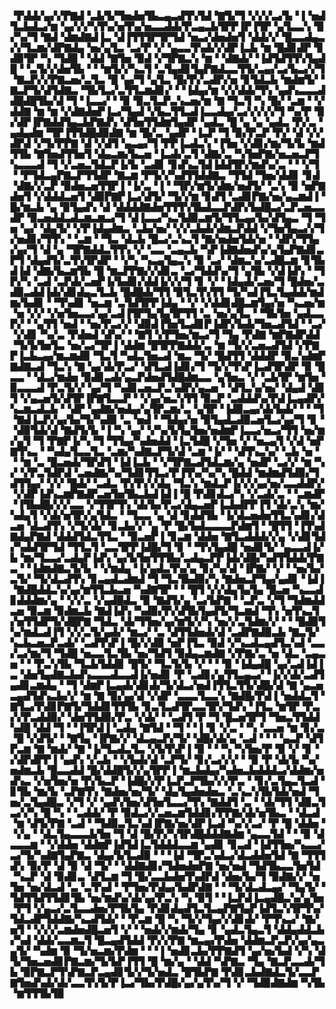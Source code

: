 ▝▛▟▟▞▄▞▞▛▇▟▝▃▙▜▞▜▅▟▅▜▙▃▄▃▟▜▚▜▟▝▇▜▞▜▝▞▞▞▃▞▙▝▐▝▅▟▜▃▙▟▃▞▆▝▄▞▞▞▚▜▚▞▅▜▚▞▅▃▃▟▟▞▛▃▄▃▙▜▛▛▐▛▐▜▛▝▄▜▃▃▚▝▉▞▚▞▜▝▇▟▝▟▆▟▇▟▐▃▝▟▐▜▜▜▛▜▛▜▟▝▅▃▞▟▅▟▅▜▝▟▟▞▞▝█▃▃▟▄▃▞▞▜▃▆▞▟▛▇▟▄▝▅▞▄▜▃▝▃▞▛▝▞▝▄▃▃▜▚▟▞▞▟▛▐▃▙▝▆▝█▟▊▟▛▝▊▟▉▜▛▝▚▝▜▟█▝▝▟▟▝▇▜▅▝▉▟▝▞▜▛▇▃▚▝▆▝▝▟▇▟▞▝▐▟▜▟▜▜▚▜▄▟█▝▝▃▜▞▞▟▅▜▙▝▝▝▆▜▞▞▚▃▜▝▃▜▄▟▊▜▄▛▇▟▃▃▜▜▞▃▄▞▃▞▙▃▞▞▜▝▇▃▛▞▞▛▇▃▅▞▃▜▃▝█▝▄▞▜▝▄▜▃▝█▞▛▞▃▟▛▞▅▝▊▜▟▃▙▝▆▟▆▜▞▝▇▃▛▜▞▟▜▟▇▃▝▜▙▜▃▞▃▜▜▃▆▟▊▞▝▝▐▟▄▞▆▝▞▞▟▟▞▜▚▝▄▟▚▃▃▃▟▟█▟█▜▙▞▟▝▜▝▐▃▃▞▝▝▉▝▉▃▜▃▛▃▚▃▅▞▆▝▇▝▜▃▜▝▚▝█▞▝▃▆▝▝▞▟▟▇▝▆▝▆▝▞▟▇▟▅▛▐▃▞▜▄▟▝▞▙▃▜▜▃▟▐▃▃▟▄▞▃▞▞▞▞▞▜▝▚▞▛▝▉▞▟▛▐▛▇▟▟▜▄▃▙▛▇▟▚▝▟▜▅▜▜▟▆▜▄▟▛▝▄▟▃▝█▝▄▝▄▝▄▟▃▝▛▞▃▝▄▟▄▟▆▝▜▛▐▜▜▟█▟▉▟▇▝▆▝█▞▃▝▄▟▛▝▐▃▛▝▜▝▉▞▛▃▛▝▛▞▝▟▝▞▞▟▛▟▝▞▜▞▛▛▇▝▟▝▞▟▜▝▄▃▄▞▜▝▛▛▐▃▟▃▚▝▐▜▅▝▞▟▊▞▆▞▜▞▙▝▆▟▜▜▙▝▇▜▅▟▜▜▅▜▝▟▄▃▆▞▙▃▅▝▐▃▟▞▃▜▝▟▇▞▃▝▚▜▅▛▇▞▅▃▅▃▛▜▚▃▃▃▟▝▜▝▞▃▅▃▜▟▃▛▐▞▙▝▃▟▊▝▊▟▚▃▜▟▐▟▟▜▛▞▆▟▚▞▃▝▝▝▞▜▝▝▛▜▟▃▄▛▇▃▛▜▜▟▛▝▇▃▆▝▛▜▞▞▚▟▜▜▟▟▇▃▝▜▜▟▝▜▅▞▟▟▊▝▊▟▝▟▇▞▞▃▛▝▉▟▅▃▅▜▜▛▐▝▐▞▃▝▐▝▝▜▛▞▆▜▞▟▆▞▅▟▜▞▝▃▚▝▉▝▅▛▇▟▅▜▝▞▟▟▟▃▅▜▝▟▉▛▇▛▐▃▞▟▜▞▝▜▞▞▆▝▊▟▜▝▃▟▊▛▇▞▅▞▄▃▆▟▐▝█▞▆▃▙▝▄▝▉▜▄▟▚▝▟▝▟▟▟▟▇▟▅▜▜▜▚▜▙▟▃▃▛▟▛▞▙▟█▃▞▃▛▃▅▃▃▟▛▝▉▃▅▟▟▃▟▃▆▃▆▃▞▜▝▟▐▃▃▞▚▃▜▟▉▃▆▜▞▜▜▃▄▞▙▞▟▜▄▃▝▜▝▜▅▝▄▞▝▟▄▜▞▝▞▛▐▟▄▟▆▃▝▃▙▞▅▞▝▞▞▃▙▟▞▟▆▃▛▟▟▝▞▜▅▜▄▃▞▞▜▞▅▟▊▞▜▜▚▝▝▃▆▝▝▜▃▝▟▃▙▝█▃▞▃▚▃▜▝▇▞▅▟▅▜▟▞▅▝▝▟▛▞▜▜▄▞▄▞▜▝▟▝▄▝▜▛▇▟▟▃▜▜▚▝▞▝▃▃▝▃▄▃▙▝▚▛▐▟▇▟▅▟▚▞▄▜▄▛▇▟▊▃▛▜▝▟▄▟▜▞▃▜▚▜▛▟▛▝▝▞▚▝▚▃▄▜▄▃▚▝▉▝▃▞▝▟▆▃▚▞▃▟█▃▆▝▊▜▙▟▐▟▝▟▇▞▙▃▆▜▙▝█▝▆▃▛▛▇▞▞▟▊▃▝▃▞▜▟▟▚▞▜▝▄▜▙▝▞▟▐▟▚▝▝▜▛▞▚▝▃▟▝▃▛▟▞▃▅▛▐▞▙▟▊▞▟▟▐▞▞▞▜▝▊▝▞▝▐▟▄▟▞▃▅▞▜▝█▟▅▞▃▟▉▃▟▟▐▟▞▟▊▟▄▃▜▃▙▝█▟█▟▞▜▜▝▉▜▃▜▚▜▜▝▜▞▚▟▐▜▃▜▄▟▟▞▆▟▆▞▙▟▊▝▝▜▚▟▊▝▅▃▆▝▃▜▟▜▛▛▐▟▄▝▝▞▝▞▟▟▊▟█▃▆▜▄▞▅▝▚▃▅▞▆▝▅▝▞▞▝▞▅▜▅▃▃▞▄▞▃▟▐▜▛▜▄▜▄▜▛▜▜▝▃▝▅▞▄▜▃▝▝▜▙▜▅▝▄▟▃▃▛▞▝▝▄▜▜▝▅▟▝▝▅▞▛▃▞▞▝▟▉▟▐▜▅▜▃▟▊▛▐▟▛▞▙▟▞▜▅▃▟▜▟▝▝▃▞▝▞▟▊▝▚▞▃▝▛▟▅▟▝▟▚▞▝▝▇▜▝▞▛▜▅▞▆▃▞▜▝▜▄▝▛▟▇▝▆▛▇▟▛▟▟▝▜▞▙▜▅▜▃▝▅▞▃▞▜▛▐▝▟▟▆▝█▜▛▛▇▟▟▞▃▝▆▝▜▞▞▃▅▃▟▜▟▝▞▛▇▛▐▃▙▃▄▞▆▃▆▟▉▝▜▃▜▝▚▟▃▜▅▃▟▝▆▃▝▜▞▝█▟▜▜▝▟▟▟▛▝▉▃▚▟▆▛▇▟▇▃▟▝▜▃▚▝▇▝▄▞▟▞▛▃▞▝▟▜▃▟▐▟▊▞▜▝▜▞▞▜▚▛▐▃▟▜▛▟▛▝▉▝█▃▃▝▝▟▃▞▆▟▅▝▉▟▊▃▟▞▄▃▛▟▅▟▜▟█▟▆▃▃▝▄▜▅▃▝▞▝▃▙▜▛▝▆▜▅▝▉▃▃▃▟▝▛▃▜▞▞▝▄▞▜▝▚▟▊▃▅▃▛▃▚▟▛▞▄▃▅▝▝▟▜▃▚▞▅▞▝▟▄▟▝▟▊▜▝▞▄▃▅▜▞▟▜▛▐▛▇▜▃▃▛▝▝▞▄▞▅▃▚▜▜▝▉▃▛▝▃▟▟▟▚▞▛▟▐▃▄▟▛▞▚▃▆▃▟▃▙▝▝▟▛▝▄▟▇▞▅▟▄▞▄▜▛▃▆▞▃▝▄▜▛▝▐▟▉▃▄▞▟▞▙▟▞▝▝▝▜▝▇▟▐▃▛▞▄▞▙▞▜▞▚▟▉▝▃▝▅▟▝▝▜▟▄▞▅▝▉▜▄▟▃▟▉▃▅▜▃▞▄▞▜▝▊▝▝▟▉▜▟▞▟▝▇▟▜▞▙▝▐▝▚▝▄▞▝▞▚▞▙▜▄▜▅▞▅▟▆▛▐▃▃▞▅▃▞▜▜▝▅▞▆▞▄▜▝▜▝▛▇▛▐▞▚▝▜▝▜▜▄▞▚▟▅▟▟▝▐▃▜▟█▝▞▜▅▝▞▝▅▃▄▜▝▞▟▝▅▛▇▜▚▃▝▝▚▟▄▜▃▃▜▃▝▃▆▞▚▟▇▃▛▜▞▟▝▃▆▝▐▞▝▝▟▜▚▃▚▞▝▃▙▝▅▝▝▝▆▝▃▝█▃▅▟▞▜▛▟▜▝▐▟▐▃▙▝▝▞▜▛▇▃▟▜▟▃▆▞▄▝▅▟▛▝▃▞▞▝▆▝▚▞▝▞▛▃▜▟▛▟▝▃▅▟▇▞▚▞▜▟▊▜▜▃▞▛▐▜▚▞▚▞▚▝█▟▟▝▆▟▆▟▜▟▉▞▜▟▜▜▄▞▝▞▞▝█▟▞▝▃▟▃▝▛▞▛▞▞▟▄▝▜▃▚▝▆▟▃▛▐▞▞▞▄▞▅▞▃▃▟▟▛▞▝▞▟▛▐▟▚▃▆▛▇▟▛▃▅▜▅▜▙▃▙▟▐▟▐▝█▝▛▟▊▟▃▞▚▝▞▃▟▞▃▝▝▃▆▟▛▝▐▜▙▟█▞▞▞▃▃▝▞▜▜▛▜▚▝▟▞▙▞▛▃▞▟▄▃▅▛▐▃▙▟▛▛▐▜▝▟▞▃▚▝▆▞▚▟▄▜▝▞▟▞▅▜▛▞▄▜▟▃▝▝▜▃▃▝▄▝▟▝▊▟▟▜▙▝▐▞▟▃▅▟▅▜▜▃▚▟▊▞▟▃▅▝▟▃▟▜▚▝▞▜▞▟▞▝▊▃▙▞▞▝▄▝▛▝█▞▙▟▃▃▃▃▛▟▆▜▝▝█▜▜▝▐▜▚▟▇▟▄▛▇▟▝▟▟▟▜▟▃▜▜▃▝▝▉▃▅▛▐▝▊▃▆▝▟▟▅▝▇▜▃▟▟▟▞▞▄▝▞▟▊▜▟▞▚▟▟▜▛▜▟▝▜▜▃▜▝▃▃▜▛▛▐▟█▞▜▝▊▝▝▜▚▜▄▟█▝▅▟▊▜▞▝▄▃▃▟▐▞▙▝▆▞▜▃▃▞▃▟▄▛▐▟▚▝▄▞▙▜▅▜▜▜▙▞▃▟▄▃▛▛▐▟▞▟█▞▚▟▜▜▟▟▞▛▇▃▝▝▐▟▆▟▇▃▜▞▙▝▝▞▆▟▄▝▐▞▄▟▃▜▚▞▄▝▊▞▚▞▟▝▐▛▇▞▝▞▝▝▅▞▙▞▃▜▞▝▜▞▟▃▟▜▚▝▊▃▄▟▃▟▆▟▝▜▝▜▃▜▙▟▉▞▚▝▇▟▅▃▛▜▄▞▄▟▊▝▐▟▐▝▇▟█▟▟▃▚▞▄▞▆▜▜▃▙▃▅▝▚▟▇▜▛▝▝▝█▜▝▞▞▟▄▜▄▜▄▝█▃▅▝▚▃▃▟▊▟▟▟▆▞▄▝▝▞▞▃▝▞▄▟█▟▃▝▉▝▇▟▜▞▄▝▃▞▙▛▇▝▝▃▛▃▝▞▜▝▜▟▆▟▟▃▅▝▉▃▆▝▉▟▆▃▙▝▇▟▐▟▚▝▚▟▉▞▛▞▟▜▙▜▄▟▜▞▜▃▆▟▝▜▚▝▅▜▚▃▜▞▅▜▜▟▛▜▞▟█▛▇▝▜▟▃▝▟▞▜▜▅▞▄▞▆▜▞▞▚▝▅▞▞▃▜▟▆▞▞▝▝▝█▟▉▜▚▞▆▟▃▟▐▜▝▞▞▃▜▞▄▟▞▝▆▃▞▝▃▝▟▜▜▟▅▟▞▟▝▃▟▛▇▟▉▃▙▝▇▃▜▞▚▃▙▃▅▃▛▃▟▞▝▃▟▜▚▛▐▝█▞▞▟▉▝▅▛▐▜▃▝▉▟▝▞▚▃▟▃▄▟▜▃▚▟▝▃▃▞▃▞▆▞▜▝▜▟█▝▅▃▃▜▃▜▙▝▅▞▜▟▜▝▉▟▄▃▆▟▇▝▞▛▇▞▃▝▅▝▟▃▝▃▄▃▅▝▝▝▛▃▚▜▙▝▜▃▙▜▟▟▊▝█▜▞▝▜▃▜▞▙▝▞▝▝▝▉▝▐▟▄▟█▝▄▞▃▟▐▟▐▃▝▟▅▜▄▟▇▃▙▟▚▃▃▃▟▃▃▟▐▞▅▟▊▝▛▝▃▟▊▞▄▜▜▃▄▃▞▝▐▞▞▟▞▃▟▜▄▟▊▃▆▟▄▝▝▜▝▟▆▛▐▃▄▟▞▟▊▟▞▜▞▟▃▞▅▟▐▜▜▃▜▜▞▟█▞▟▝▇▝▄▃▅▃▄▟▜▟▚▃▙▞▞▝▆▝▇▝▉▞▄▞▟▝▞▟▛▝▃▃▃▜▃▃▚▝▇▟█▞▛▟▐▝▅▟▟▃▜▝▇▜▃▞▛▟▊▛▇▜▞▜▟▟▊▜▜▜▙▝▊▃▜▃▟▜▛▃▃▜▛▞▜▟▚▝▐▜▃▝▆▜▛▝▛▃▞▞▛▃▟▟▉▞▝▟▅▜▜▟▉▞▛▃▝▞▟▞▝▝▃▟▜▝▛▝▜▝█▃▅▜▛▜▝▜▅▃▜▜▟▟▚▟█▝▟▟▝▜▝▝▐▜▛▟▐▝▃▟▄▝▇▜▟▝▝▜▝▝▐▝▊▝▞▃▝▝▚▝▃▃▅▝▆▝▊▞▃▝█▝▞▟▜▞▝▝▇▜▄▝▐▛▇▞▞▝▟▃▄▃▛▞▜▞▝▟█▞▟▞▄▝▃▟▝▝▝▝▄▃▛▝▟▜▛▃▆▝▇▝▆▟▞▝▇▝▐▞▜▃▟▃▜▃▝▞▙▜▚▛▐▝▉▝▝▝▚▝▚▜▅▞▛▝▉▝▞▝▊▝▞▟▛▟▛▛▐▝▄▟▚▝▞▃▙▝▝▞▙▟▞▟▝▃▛▜▞▝▊▞▃▞▞▞▝▝▉▝▛▝▟▞▙▝▚▞▅▟▆▃▙▝█▃▃▟▟▝█▞▟▟█▜▞▞▄▜▛▛▐▝▆▃▙▟▄▞▚▟▅▃▙▟▟▟▃▞▟▟▆▞▅▟▚▃▝▞▅▜▅▞▅▝▛▞▙▃▛▝▐▟█▞▞▛▐▃▛▃▛▜▙▞▞▞▛▃▝▝▊▞▃▜▄▃▜▃▟▝▊▜▙▝▆▞▙▝▃▛▇▜▚▝▇▟▅▞▅▞▜▞▝▟▄▜▄▟▅▟▅▃▝▃▚▃▚▜▙▜▟▞▅▟▝▜▅▞▃▜▄▟█▃▝▞▜▝▞▝▄▟▚▜▅▞▟▜▅▜▃▃▞▜▚▝▇▟▟▜▝▃▝▝▟▞▜▜▝▟▉▃▜▃▞▞▚▝█▝▚▝▝▃▟▟▞▝▛▝▉▟▃▞▞▃▅▃▆▜▟▟▊▞▛▛▇▞▟▞▅▜▙▃▝▝▟▃▟▝▆▝▟▜▞▛▇▝▃▟▝▝▜▟▉▃▜▃▚▟▐▛▇▞▅▞▟▛▐▃▟▝▚▞▞▃▞▝▛▝█▝▟▟▅▝▝▞▄▝▝▟▃▜▄▃▃▃▙▜▅▝▜▝▟▝█▞▛▞▚▜▛▟█▟▟▟▇▟▆▝▄▃▃▜▟▝▝▝▉▝▟▃▃▃▆▝▝▞▟▟▅▝▟▟▆▛▐▟▜▟▐▃▜▟▟▟▃▃▆▝▄▟▊▝▊▃▟▝▐▟▜▜▅▞▚▃▃▞▃▞▜▞▚▟▇▜▄▛▇▃▝▟▄▞▙▜▃▟▉▝▝▝▐▟▝▜▛▃▚▟▃▞▟▃▟▟▅▜▟▝▇▝▜▜▜▟▚▝▉▞▛▝▟▝▉▝▟▝▜▞▝▝▟▟▇▟▊▞▜▟▅▟▅▛▇▝▅▞▅▟▝▜▟▜▙▃▃▜▅▜▟▝▚▃▛▝▟▝▉▟▊▃▝▟▜▃▆▝▜▝█▞▃▃▙▟▅▜▚▟▛▟▝▟▅▞▙▞▜▝▉▟▇▞▞▝▅▜▅▝▅▞▟▃▟▝▃▝▃▜▚▟▝▝▛▜▅▞▛▟▄▞▙▟▛▟▇▝▝▝▜▞▟▃▟▃▄▞▝▜▄▜▞▝▜▟▜▜▟▜▜▟▊▜▙▝▅▞▆▟▚▞▟▞▄▞▛▃▚▝▚▝▉▜▝▝▐▃▛▟▐▃▄▟█▃▚▞▄▜▅▝▛▜▝▞▄▃▞▃▜▃▃▟▅▞▛▜▙▜▄▝▛▟▊▟▄▟▜▃▜▃▄▛▇▜▄▛▐▟▜▃▚▜▛▜▚▞▜▟▃▟▛▜▟▟▇▞▚▃▟▜▟▞▝▝▛▃▆▝█▝▚▝▜▞▞▜▄▞▞▟▊▟▞▝▛▜▚▃▞▝▇▞▅▜▝▝▞▞▞▃▆▟▅▟█▃▅▜▝▞▝▝▅▟▞▞▆▟▞▜▄▝▊▝▄▟▃▜▄▃▜▝▟▟▄▟▟▃▙▞▚▟▝▟▟▞▃▃▆▃▜▝█▃▄▟▜▟▟▝▛▞▞▛▇▝▆▃▄▞▛▟▅▝▟▟▆▃▛▃▛▞▄▞▄▃▄▜▞▝▚▟▆▝▉▝▜▞▅▃▆▞▛▟▆▝▝▝▐▝▅▟▊▃▙▞▛▛▇▟▜▝▄▞▅▞▙▟▝▞▚▝▟▜▞▜▅▃▅▟▊▛▇▃▆▞▜▞▙▛▐▜▜▝█▝▆▞▄▝▝▟▟▝▚▛▇▃▝▜▄▝▇▃▛▃▃▟▞▜▙▝▉▛▇▃▛▜▚▛▇▃▛▃▄▟▊▜▞▞▜▞▅▟▃▝█▜▙▛▇▝▛▟▊▃▙▟▇▟▃▜▞▃▃▛▇▜▅▟▚▟▞▟▞▃▃▜▚▜▞▛▐▃▞▜▙▞▛▟█▞▄▞▄▜▚▞▜▝▞▝▜▟▉▟▇▟▆▝▚▜▙▝▆▜▜▜▙▜▉
